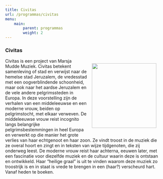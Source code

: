 ```yaml
---
title: Civitas
url: /programmas/civitas
menu:
    main:
        parent: programmas
        weight: 2
---
```

### Civitas

<img src="../images/Hierusalem_Celestis.jpeg" style="width: 13rem; float: right; margin:1rem">

Civitas is een project van Marsja Mudde Muziek. Civitas betekent samenleving of stad en verwijst naar de hemelse stad Jeruzalem, de vredesstad met een oogverblindende schoonheid, maar ook naar het aardse Jeruzalem en de vele andere pelgrimssteden in Europa. In deze voorstelling zijn de verhalen van een middeleeuwse en een moderne vrouw, beiden op pelgrimstocht, met elkaar verweven. De middeleeuwse vrouw reist incognito langs belangrijke pelgrimsbestemmingen in heel Europa en verwerkt op die manier het grote verlies van haar echtgenoot en haar zoon. Ze vindt troost in de muziek die ze overal hoort en zingt en in teksten van wijze tijdgenoten, die zij onderweg leest. De moderne vrouw reist haar achterna, eeuwen later, met een fascinatie voor diezelfde muziek en de cultuur waarin deze is ontstaan en ontwikkeld. Haar “heilige graal” is uit te vinden waarom deze muziek zo troostrijk is en in staat is vrede te brengen in een (haar?) verscheurd hart. Vanaf heden te boeken.
 